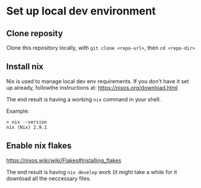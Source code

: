 # Set up local dev environment

## Clone reposity

Clone this repository locally, with `git clone <repo-url>`, then `cd <repo-dir>`

## Install nix

Nix is used to manage local dev env requirements. If you don't have it set up already,
followthe instructions at: https://nixos.org/download.html

The end result is having a working `nix` command in your shell.

Example:

```
> nix --version
nix (Nix) 2.9.1
```

## Enable nix flakes

https://nixos.wiki/wiki/Flakes#Installing_flakes

The end result is having `nix develop` work (it might take
a while for it download all the neccessary files.
